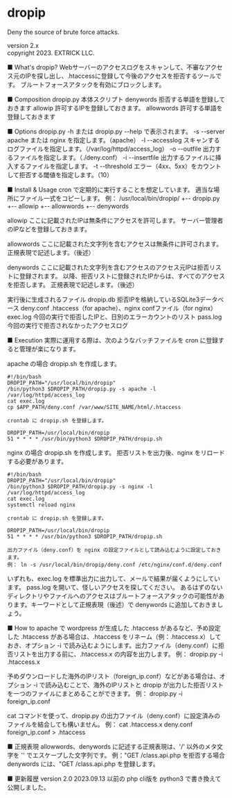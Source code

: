 # dropip
Deny the source of brute force attacks.

  version 2.x<br />
  copyright 2023. EXTRICK LLC.

■ What's dropip?
  Webサーバーのアクセスログをスキャンして、不審なアクセス元のIPを探し出し、.htaccessに登録して今後のアクセスを拒否するツールです。
  ブルートフォースアタックを有効にブロックします。

■ Composition
  dropip.py       本体スクリプト
  denywords       拒否する単語を登録しておきます
  allowip         許可するIPを登録しておきます。
  allowwords      許可する単語を登録しておきます


■ Options
  dropip.py -h または dropip.py --help で表示されます。
  -s --server     apache または nginx を指定します。（apache）
  -l --accesslog  スキャンするログファイルを指定します。（/var/log/httpd/access_log）
  -o --outfile    出力するファイルを指定します。（./deny.conf）
  -i --insertfile 出力するファイルに挿入するファイルを指定します。
  -t --threshold  エラー（4xx、5xx）をカウントして拒否する閾値を指定します。（10）


■ Install & Usage
  cron で定期的に実行することを想定しています。
  適当な場所にファイル一式をコピーします。
  例：
  /usr/local/bin/dropip/
    +-- dropip.py
    +-- allowip
    +-- allowwords
    +-- denywords

  allowip
    ここに記載されたIPは無条件にアクセスを許可します。
    サーバー管理者のIPなどを登録しておきます。

  allowwords
    ここに記載された文字列を含むアクセスは無条件に許可されます。
    正規表現で記述します。（後述）

  denywords
    ここに記載された文字列を含むアクセスのアクセス元IPは拒否リストに登録されます。
    以降、拒否リストに登録されたIPからは、すべてのアクセスを拒否します。
    正規表現で記述します。（後述）

  実行後に生成されるファイル
    dropip.db   拒否IPを格納しているSQLite3データベース
    deny.conf   .htaccess（for apache）、nginx confファイル（for nginx）
    exec.log    今回の実行で拒否したIPと、日別のエラーカウントのリスト
    pass.log    今回の実行で拒否されなかったアクセスログ


■ Execution
  実際に運用する際は、次のようなバッチファイルを cron に登録すると管理が楽になります。

  apache の場合
    dropip.sh を作成します。

    #!/bin/bash
    DROPIP_PATH="/usr/local/bin/dropip"
    /bin/python3 $DROPIP_PATH/dropip.py -s apache -l /var/log/httpd/access_log
    cat exec.log
    cp $APP_PATH/deny.conf /var/www/SITE_NAME/html/.htaccess

    crontab に dropip.sh を登録します。

    DROPIP_PATH=/usr/local/bin/dropip
    51 * * * * /usr/bin/python3 $DROPIP_PATH/dropip.sh

  nginx の場合
    dropip.sh を作成します。
    拒否リストを出力後、nginx をリロードする必要があります。

    #!/bin/bash
    DROPIP_PATH="/usr/local/bin/dropip"
    /bin/python3 $DROPIP_PATH/dropip.py -s nginx -l /var/log/httpd/access_log
    cat exec.log
    systemctl reload nginx

    crontab に dropip.sh を登録します。

    DROPIP_PATH=/usr/local/bin/dropip
    51 * * * * /usr/bin/python3 $DROPIP_PATH/dropip.sh

    出力ファイル（deny.conf）を nginx の設定ファイルとして読み込むように設定しておきます。
    例： ln -s /usr/local/bin/dropip/deny.conf /etc/nginx/conf.d/deny.conf

  いずれも、exec.log を標準出力に出力して、メールで結果が届くようにしています。
  pass.log を開いて、怪しいアクセスを探してください。
  あるはずのないディレクトリやファイルへのアクセスはブルートフォースアタックの可能性があります。キーワードとして正規表現（後述）で  denywords に追加しておきましょう。


■ How to
  apache で wordpress が生成した .htaccess があるなど、予め設定した .htaccess がある場合は、.htaccess をリネーム（例：.htaccess.x）しておき、オプション -i で読み込むようにします。出力ファイル（deny.conf）に拒否リストを出力する前に、.htaccess.x の内容を出力します。
  例：
  dropip.py -i .htaccess.x

  予めダウンロードした海外のIPリスト（foreign_ip.conf）などがある場合は、オプション -i で読み込むことで、海外のIPリストと dropip が出力した拒否リストを一つのファイルにまとめることができます。
  例：
  dropip.py -i foreign_ip.conf

  cat コマンドを使って、dropip.py の出力ファイル（deny.conf）に設定済みのファイルを結合しても構いません。
  例：
  cat .htaccess.x deny.conf foreign_ip.conf > .htaccess


■ 正規表現
  allowwords、denywords に記述する正規表現は、'/' 以外のメタ文字を '\' でエスケープした文字列です。
  例："GET /class.api.php を拒否する場合
    denywords には、"GET /class\.api\.php を登録します。


■ 更新履歴
  version 2.0 2023.09.13
    以前の php cli版を python3 で書き換えて公開しました。
